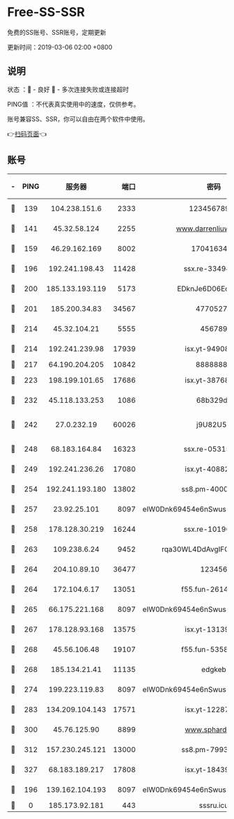 # Free-SS-SSR

免费的SS账号、SSR账号，定期更新

更新时间：2019-03-06 02:00 +0800

## 说明

状态     ：🙂 - 良好 🙁 - 多次连接失败或连接超时

PING值   ：不代表真实使用中的速度，仅供参考。

账号兼容SS、SSR，你可以自由在两个软件中使用。

👉[扫码页面](https://liesauer.github.io/free-ss-ssr.github.io/)👈

## 账号

|-|PING|服务器|端口|密码|加密方式|区域|
|:----:|:----:|:-----:|-----:|:----:|:----:|:----:|
|🙂|139|104.238.151.6|2333|12345678900|aes-256-cfb|JP|
|🙂|141|45.32.58.124|2255|www.darrenliuwei.com|aes-256-cfb|JP|
|🙂|159|46.29.162.169|8002|1704163453|aes-256-cfb|RU|
|🙂|196|192.241.198.43|11428|ssx.re-33494381|aes-256-cfb|US|
|🙂|200|185.133.193.119|5173|EDknJe6D06EoWDaw|aes-256-cfb|US|
|🙂|201|185.200.34.83|34567|47705279|aes-256-cfb|US|
|🙂|214|45.32.104.21|5555|456789|aes-256-cfb|SG|
|🙂|214|192.241.239.98|17939|isx.yt-94908149|aes-256-cfb|US|
|🙂|217|64.190.204.205|10842|88888888|rc4-md5|US|
|🙂|223|198.199.101.65|17686|isx.yt-38768454|aes-256-cfb|US|
|🙂|232|45.118.133.253|1086|68b329da|aes-256-cfb|SG|
|🙂|242|27.0.232.19|60026|j9U82U53|xchacha20-ietf-poly1305|HK|
|🙂|248|68.183.164.84|16323|ssx.re-05315643|aes-256-cfb|US|
|🙂|249|192.241.236.26|17080|isx.yt-40882343|aes-256-cfb|US|
|🙂|254|192.241.193.180|13802|ss8.pm-40001184|aes-256-cfb|US|
|🙂|257|23.92.25.101|8097|eIW0Dnk69454e6nSwuspv9DmS201tQ0D|aes-256-cfb|US|
|🙂|258|178.128.30.219|16244|ssx.re-10190276|aes-256-cfb|SG|
|🙂|263|109.238.6.24|9452|rqa30WL4DdAvgIFG6Fs3znzTa|aes-256-cfb|FR|
|🙂|264|204.10.89.10|36477|123456|aes-256-cfb|US|
|🙂|264|172.104.6.17|13051|f55.fun-26146872|aes-256-cfb|US|
|🙂|265|66.175.221.168|8097|eIW0Dnk69454e6nSwuspv9DmS201tQ0D|aes-256-cfb|US|
|🙂|267|178.128.93.168|13575|isx.yt-13139523|aes-256-cfb|SG|
|🙂|268|45.56.106.48|19107|f55.fun-53586818|aes-256-cfb|US|
|🙂|268|185.134.21.41|11135|edgkeb|aes-256-cfb|GB|
|🙂|274|199.223.119.83|8097|eIW0Dnk69454e6nSwuspv9DmS201tQ0D|aes-256-cfb|US|
|🙂|283|134.209.104.143|17571|isx.yt-12287887|aes-256-cfb|SG|
|🙂|300|45.76.125.90|8899|www.sphard.com|aes-256-cfb|JP|
|🙂|312|157.230.245.121|13000|ss8.pm-79933809|aes-256-cfb|SG|
|🙂|327|68.183.189.217|17808|isx.yt-18439872|aes-256-cfb|SG|
|🙂|196|139.162.104.193|8097|eIW0Dnk69454e6nSwuspv9DmS201tQ0D|aes-256-cfb|JP|
|🙁|0|185.173.92.181|443|sssru.icu|rc4-md5|RU|
